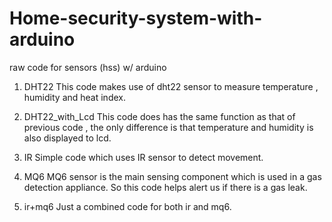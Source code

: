 # Home-security-system-with-arduino
raw code for  sensors (hss) w/ arduino

1. DHT22 
This code makes use of dht22 sensor to measure temperature , humidity and heat index. 

2. DHT22_with_Lcd
This code does has the same function as that of previous code , the only difference is that temperature and humidity is also displayed to lcd. 

3. IR
Simple code which uses IR sensor to detect movement.

4. MQ6
MQ6 sensor is the main sensing component which is used in a gas detection appliance. So this code helps alert us if there is a gas leak. 

5. ir+mq6
Just a combined code for both ir and mq6.
